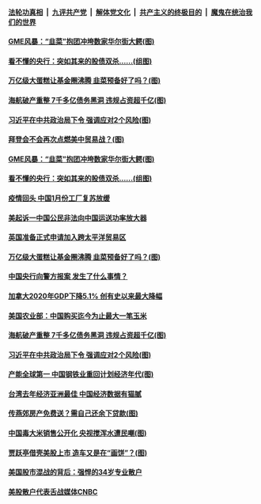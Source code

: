 ####  [法轮功真相](../../../../basic/blob/master/README.md?t=02011301) &nbsp;|&nbsp; [九评共产党](../../../../9ping.md/blob/master/README.md?t=02011301) &nbsp;|&nbsp; [解体党文化](../../../../jtdwh.md/blob/master/README.md?t=02011301)  &nbsp;|&nbsp; [共产主义的终极目的](../../../../gczydzjmd.md/blob/master/README.md?t=02011301) &nbsp;|&nbsp; [魔鬼在统治我们的世界](../../../../mgztzwmdsj.md/blob/master/README.md?t=02011301) 

#### [GME风暴：“韭菜”抱团冲垮数家华尔街大鳄(图)](../pages/p5/960995.md?t=02011301) 

#### [看不懂的央行：突如其来的股债双杀……(组图)](../pages/p5/960986.md?t=02011301) 

#### [万亿级大蛋糕让基金圈沸腾 韭菜预备好了吗？(图)](../pages/p5/960957.md?t=02011301) 


#### [海航破产重整 7千多亿债务黑洞 违规占资超千亿(图)](../pages/p5/960862.md?t=02011301) 

#### [习近平在中共政治局下令 强调应对2个风险(图)](../pages/p5/960860.md?t=02011301) 

#### [拜登会不会再次点燃美中贸易战？(图)](../pages/p5/960983.md?t=02011301) 

#### [GME风暴：“韭菜”抱团冲垮数家华尔街大鳄(图)](../pages/p5/960995.md?t=02011301) 

#### [看不懂的央行：突如其来的股债双杀……(组图)](../pages/p5/960986.md?t=02011301) 

#### [疫情回头 中国1月份工厂复苏放缓](../pages/p5/960962.md?t=02011301) 

#### [美起诉一中国公民非法向中国运送功率放大器](../pages/p5/960961.md?t=02011301) 

#### [英国准备正式申请加入跨太平洋贸易区](../pages/p5/960960.md?t=02011301) 

#### [万亿级大蛋糕让基金圈沸腾 韭菜预备好了吗？(图)](../pages/p5/960957.md?t=02011301) 


#### [中国央行向警方报案 发生了什么事情？](../pages/p5/960865.md?t=02011301) 

#### [加拿大2020年GDP下降5.1% 创有史以来最大降幅](../pages/p5/960864.md?t=02011301) 

#### [美国农业部：中国购买迄今为止最大一笔玉米](../pages/p5/960863.md?t=02011301) 

#### [海航破产重整 7千多亿债务黑洞 违规占资超千亿(图)](../pages/p5/960862.md?t=02011301) 

#### [习近平在中共政治局下令 强调应对2个风险(图)](../pages/p5/960860.md?t=02011301) 

#### [产能全球第一 中国钢铁业重回计划经济年代(图)](../pages/p5/960849.md?t=02011301) 

#### [台湾去年经济亚洲最佳 中国经济数据有猫腻](../pages/p5/960847.md?t=02011301) 

#### [传燕郊房产免费送？需自己还余下贷款(图)](../pages/p5/960842.md?t=02011301) 

#### [中国毒大米销售公开化 央视搅浑水遭民嘲(图)](../pages/p5/960837.md?t=02011301) 

#### [贾跃亭借壳美股上市 造车又是在“画饼”？(图)](../pages/p5/960810.md?t=02011301) 

#### [美国股市混战的背后：强悍的34岁专业散户](../pages/p5/960779.md?t=02011301) 

#### [美股散户代表舌战媒体CNBC](../pages/p5/960778.md?t=02011301) 

